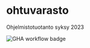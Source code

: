 # ohtuvarasto
Ohjelmistotuotanto syksy 2023

![GHA workflow badge](https://github.com/pakkanep/ohtuvarasto/workflows/CI/badge.svg)
